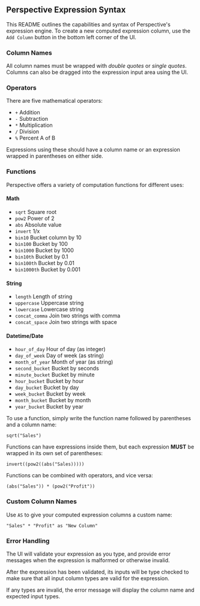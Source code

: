 ## Perspective Expression Syntax

This README outlines the capabilities and syntax of Perspective's expression
engine. To create a new computed expression column, use the `Add Column` button
in the bottom left corner of the UI.

### Column Names

All column names must be wrapped with _double quotes_ or _single quotes_.
Columns can also be dragged into the expression input area using the UI.

### Operators

There are five mathematical operators:

- `+` Addition
- `-` Subtraction
- `*` Multiplication
- `/` Division
- `%` Percent A of B

Expressions using these should have a column name or an expression
wrapped in parentheses on either side.

### Functions

Perspective offers a variety of computation functions for different uses:

#### Math

- `sqrt` Square root
- `pow2` Power of 2
- `abs` Absolute value
- `invert` 1/x
- `bin10` Bucket column by 10
- `bin100` Bucket by 100
- `bin1000` Bucket by 1000
- `bin10th` Bucket by 0.1
- `bin100th` Bucket by 0.01
- `bin1000th` Bucket by 0.001

#### String

- `length` Length of string
- `uppercase` Uppercase string
- `lowercase` Lowercase string
- `concat_comma` Join two strings with comma
- `concat_space` Join two strings with space

#### Datetime/Date

- `hour_of_day` Hour of day (as integer)
- `day_of_week` Day of week (as string)
- `month_of_year` Month of year (as string)
- `second_bucket` Bucket by seconds
- `minute_bucket` Bucket by minute
- `hour_bucket` Bucket by hour
- `day_bucket` Bucket by day
- `week_bucket` Bucket by week
- `month_bucket` Bucket by month
- `year_bucket` Bucket by year

To use a function, simply write the function name followed by parentheses and
a column name:

`sqrt("Sales")`

Functions can have expressions inside them, but each expression __MUST__ be
wrapped in its own set of parentheses:

`invert((pow2((abs("Sales)))))`

Functions can be combined with operators, and vice versa:

`(abs("Sales")) * (pow2("Profit"))`

### Custom Column Names

Use `AS` to give your computed expression columns a custom name:

`"Sales" * "Profit" as "New Column"`

### Error Handling

The UI will validate your expression as you type, and provide error messages
when the expression is malformed or otherwise invalid.

After the expression has been validated, its inputs will be type checked
to make sure that all input column types are valid for the expression.

If any types are invalid, the error message will display the column name and
expected input types.